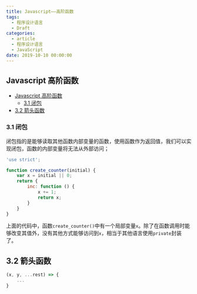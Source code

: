 ```yaml
---
title: Javascript——高阶函数
tags:
  - 程序设计语言
  - Draft
categories:
  - article
  - 程序设计语言
  - JavaScript
date: 2019-10-10 00:00:00
---
```


## Javascript 高阶函数

- [Javascript 高阶函数](#javascript-高阶函数)
  - [3.1 闭包](#31-闭包)
- [3.2 箭头函数](#32-箭头函数)

### 3.1 闭包

闭包指的是能够读取其他函数内部变量的函数，使用函数作为返回值，我们可以实现闭包，函数的内部变量将无法从外部访问；

```Javascript
'use strict';

function create_counter(initial) {
    var x = initial || 0;
    return {
        inc: function () {
            x += 1;
            return x;
        }
    }
}
```

上面的代码中，函数`create_counter()`中有一个局部变量`x`。除了在函数调用时能够改变其值外，没有其他方式能够访问到`x`，相当于其他语言使用`private`封装了。

## 3.2 箭头函数

```Javascript
(x, y, ...rest) => {
    ...
}
```

